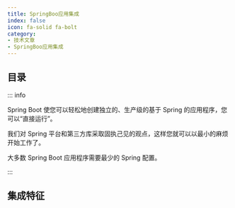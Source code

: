 ```yaml
---
title: SpringBoo应用集成
index: false
icon: fa-solid fa-bolt
category:
- 技术文章
- SpringBoo应用集成
---
```


## 目录

::: info

Spring Boot 使您可以轻松地创建独立的、生产级的基于 Spring 的应用程序，您可以“直接运行”。

我们对 Spring 平台和第三方库采取固执己见的观点，这样您就可以以最小的麻烦开始工作了。

大多数 Spring Boot 应用程序需要最少的 Spring 配置。

:::

## 集成特征



 

 






